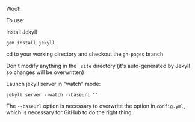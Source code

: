 Woot!

To use:

Install Jekyll

```
gem install jekyll
```

cd to your working directory and checkout the `gh-pages` branch

Don't modify anything in the `_site` directory (it's auto-generated by
Jekyll so changes will be overwritten)

Launch jekyll server in "watch" mode:

```
jekyll server --watch --baseurl ""
```

The `--baseurl` option is necessary to overwrite the option in
`config.yml`, which is necessary for GitHub to do the right thing.
